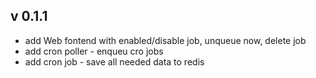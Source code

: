 

v 0.1.1
-------

- add Web fontend with enabled/disable job, unqueue now, delete job
- add cron poller - enqueu cro jobs
- add cron job - save all needed data to redis